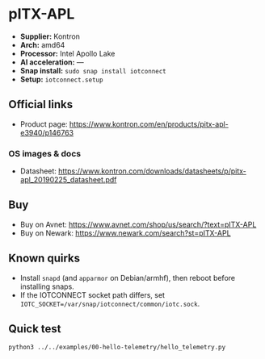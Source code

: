 # pITX-APL

- **Supplier:** Kontron
- **Arch:** amd64
- **Processor:** Intel Apollo Lake
- **AI acceleration:** —
- **Snap install:** `sudo snap install iotconnect`
- **Setup:** `iotconnect.setup`

## Official links
- Product page: https://www.kontron.com/en/products/pitx-apl-e3940/p146763

### OS images & docs
- Datasheet: https://www.kontron.com/downloads/datasheets/p/pitx-apl_20190225_datasheet.pdf

## Buy
- Buy on Avnet: https://www.avnet.com/shop/us/search/?text=pITX-APL
- Buy on Newark: https://www.newark.com/search?st=pITX-APL

## Known quirks
- Install `snapd` (and `apparmor` on Debian/armhf), then reboot before installing snaps.
- If the IOTCONNECT socket path differs, set `IOTC_SOCKET=/var/snap/iotconnect/common/iotc.sock`.

## Quick test
```bash
python3 ../../examples/00-hello-telemetry/hello_telemetry.py
```
